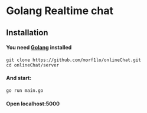 # Golang Realtime chat

## Installation
#### You need [Golang](https://go.dev/dl/) installed

```
git clone https://github.com/morf1lo/onlineChat.git
cd onlineChat/server
```

#### And start:
```
go run main.go
```

#### Open localhost:5000
